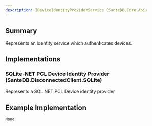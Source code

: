 ```yaml
---
description: IDeviceIdentityProviderService (SanteDB.Core.Api)
---
```


## Summary
Represents an identity service which authenticates devices.

## Implementations


### SQLite-NET PCL Device Identity Provider (SanteDB.DisconnectedClient.SQLite)
Represents a SQL.NET PCL Device identity provider
## Example Implementation
```
None
```
